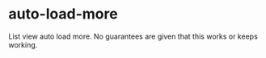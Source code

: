 # auto-load-more
List view auto load more. No guarantees are given that this works or keeps working.
